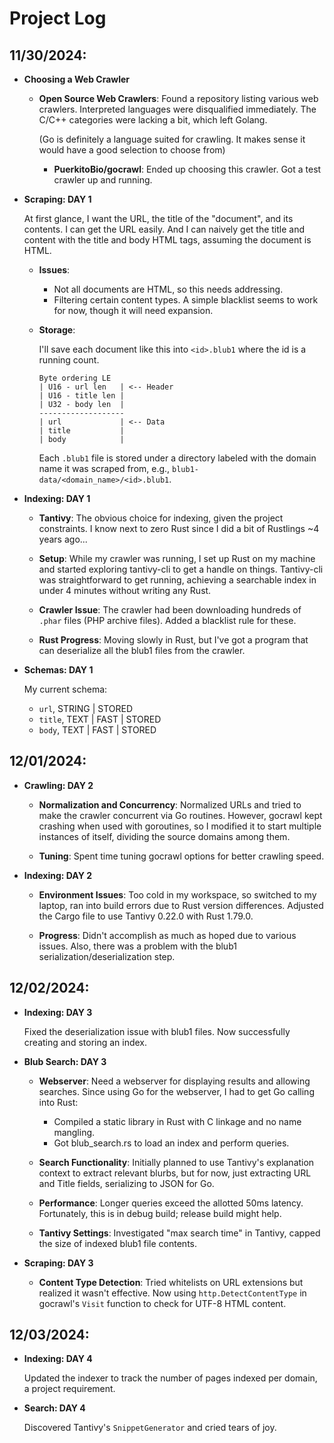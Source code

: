 # Project Log

## 11/30/2024:

- **Choosing a Web Crawler**
  - **Open Source Web Crawlers**: Found a repository listing various web crawlers. Interpreted languages were disqualified immediately. The C/C++ categories were lacking a bit, which left Golang.

    (Go is definitely a language suited for crawling. It makes sense it would have a good selection to choose from)

    - **PuerkitoBio/gocrawl**: Ended up choosing this crawler. Got a test crawler up and running.

- **Scraping: DAY 1**

  At first glance, I want the URL, the title of the "document", and its contents. I can get the URL easily. And I can naively get the title and content with the title and body HTML tags, assuming the document is HTML.

  - **Issues**:
    - Not all documents are HTML, so this needs addressing.
    - Filtering certain content types. A simple blacklist seems to work for now, though it will need expansion.

  - **Storage**:

    I'll save each document like this into `<id>.blub1` where the id is a running count.

    ```text
    Byte ordering LE
    | U16 - url len   | <-- Header
    | U16 - title len |
    | U32 - body len  |
    -------------------
    | url             | <-- Data
    | title           |
    | body            |
    ```

    Each `.blub1` file is stored under a directory labeled with the domain name it was scraped from, e.g., `blub1-data/<domain_name>/<id>.blub1`.

- **Indexing: DAY 1**

  - **Tantivy**: The obvious choice for indexing, given the project constraints. I know next to zero Rust since I did a bit of Rustlings ~4 years ago...

  - **Setup**: While my crawler was running, I set up Rust on my machine and started exploring tantivy-cli to get a handle on things. Tantivy-cli was straightforward to get running, achieving a searchable index in under 4 minutes without writing any Rust.

  - **Crawler Issue**: The crawler had been downloading hundreds of `.phar` files (PHP archive files). Added a blacklist rule for these.

  - **Rust Progress**: Moving slowly in Rust, but I've got a program that can deserialize all the blub1 files from the crawler.

- **Schemas: DAY 1**

  My current schema:

  - `url`, STRING | STORED
  - `title`, TEXT | FAST | STORED
  - `body`, TEXT | FAST | STORED

## 12/01/2024:

- **Crawling: DAY 2**

  - **Normalization and Concurrency**: Normalized URLs and tried to make the crawler concurrent via Go routines. However, gocrawl kept crashing when used with goroutines, so I modified it to start multiple instances of itself, dividing the source domains among them.

  - **Tuning**: Spent time tuning gocrawl options for better crawling speed.

- **Indexing: DAY 2**

  - **Environment Issues**: Too cold in my workspace, so switched to my laptop, ran into build errors due to Rust version differences. Adjusted the Cargo file to use Tantivy 0.22.0 with Rust 1.79.0.

  - **Progress**: Didn't accomplish as much as hoped due to various issues. Also, there was a problem with the blub1 serialization/deserialization step.

## 12/02/2024:

- **Indexing: DAY 3**

  Fixed the deserialization issue with blub1 files. Now successfully creating and storing an index.

- **Blub Search: DAY 3**

  - **Webserver**: Need a webserver for displaying results and allowing searches. Since using Go for the webserver, I had to get Go calling into Rust:

    - Compiled a static library in Rust with C linkage and no name mangling.
    - Got blub_search.rs to load an index and perform queries.

  - **Search Functionality**: Initially planned to use Tantivy's explanation context to extract relevant blurbs, but for now, just extracting URL and Title fields, serializing to JSON for Go.

  - **Performance**: Longer queries exceed the allotted 50ms latency. Fortunately, this is in debug build; release build might help.

  - **Tantivy Settings**: Investigated "max search time" in Tantivy, capped the size of indexed blub1 file contents.

- **Scraping: DAY 3**

  - **Content Type Detection**: Tried whitelists on URL extensions but realized it wasn't effective. Now using `http.DetectContentType` in gocrawl's `Visit` function to check for UTF-8 HTML content.

## 12/03/2024:

- **Indexing: DAY 4**

  Updated the indexer to track the number of pages indexed per domain, a project requirement.

- **Search: DAY 4**

  Discovered Tantivy's `SnippetGenerator` and cried tears of joy.
